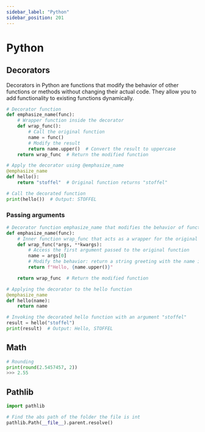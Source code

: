 ```yaml
---
sidebar_label: "Python"
sidebar_position: 201
---
```


# Python

## Decorators

Decorators in Python are functions that modify the behavior of other functions or methods without changing their actual code. They allow you to add functionality to existing functions dynamically.

```python
# Decorator function
def emphasize_name(func):
    # Wrapper function inside the decorator
    def wrap_func():
        # Call the original function
        name = func()
        # Modify the result
        return name.upper()  # Convert the result to uppercase
    return wrap_func  # Return the modified function

# Apply the decorator using @emphasize_name
@emphasize_name
def hello():
    return "stoffel"  # Original function returns "stoffel"

# Call the decorated function
print(hello())  # Output: STOFFEL
```

### Passing arguments

```python
# Decorator function emphasize_name that modifies the behavior of functions
def emphasize_name(func):
    # Inner function wrap_func that acts as a wrapper for the original function
    def wrap_func(*args, **kwargs):
        # Access the first argument passed to the original function
        name = args[0]
        # Modify the behavior: return a string greeting with the name in uppercase
        return f"Hello, {name.upper()}"

    return wrap_func  # Return the modified function

# Applying the decorator to the hello function
@emphasize_name
def hello(name):
    return name

# Invoking the decorated hello function with an argument "stoffel"
result = hello("stoffel")
print(result)  # Output: Hello, STOFFEL
```

## Math

```python
# Rounding
print(round(2.5457457, 2))
>>> 2.55
```

## Pathlib

```python
import pathlib

# Find the abs path of the folder the file is int
pathlib.Path(__file__).parent.resolve()
```
